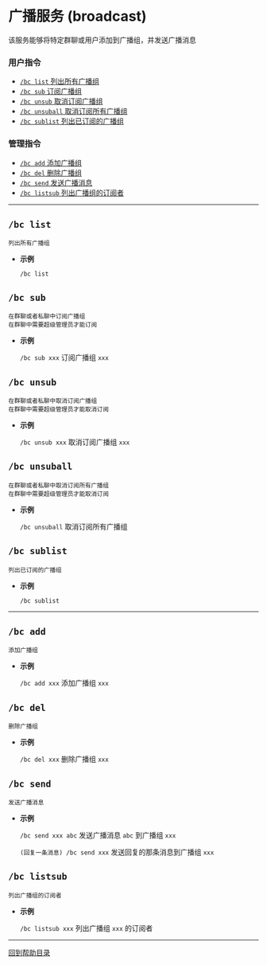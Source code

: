 # 广播服务 (broadcast)

该服务能够将特定群聊或用户添加到广播组，并发送广播消息

### 用户指令

- [`/bc list` 列出所有广播组](#bc-list)
- [`/bc sub` 订阅广播组](#bc-sub)
- [`/bc unsub` 取消订阅广播组](#bc-unsub)
- [`/bc unsuball` 取消订阅所有广播组](#bc-unsuball)
- [`/bc sublist` 列出已订阅的广播组](#bc-sublist)

###  管理指令

- [`/bc add` 添加广播组](#bc-add)
- [`/bc del` 删除广播组](#bc-del)
- [`/bc send` 发送广播消息](#bc-send)
- [`/bc listsub` 列出广播组的订阅者](#bc-listsub)

--- 

##  `/bc list`
```
列出所有广播组
```
- **示例**

    `/bc list`


## `/bc sub`
```
在群聊或者私聊中订阅广播组
在群聊中需要超级管理员才能订阅
```
- **示例**

    `/bc sub xxx` 订阅广播组 `xxx`


## `/bc unsub`
```
在群聊或者私聊中取消订阅广播组
在群聊中需要超级管理员才能取消订阅
```
- **示例**

    `/bc unsub xxx` 取消订阅广播组 `xxx`


## `/bc unsuball`
```
在群聊或者私聊中取消订阅所有广播组
在群聊中需要超级管理员才能取消订阅
```
- **示例**

    `/bc unsuball` 取消订阅所有广播组


## `/bc sublist`
```
列出已订阅的广播组
```
- **示例**

    `/bc sublist`

---

## `/bc add`
```
添加广播组
```
- **示例**

    `/bc add xxx` 添加广播组 `xxx`


## `/bc del`
```
删除广播组
```
- **示例**

    `/bc del xxx` 删除广播组 `xxx`


## `/bc send`
```
发送广播消息
```
- **示例**

    `/bc send xxx abc` 发送广播消息 `abc` 到广播组 `xxx`

    `(回复一条消息) /bc send xxx` 发送回复的那条消息到广播组 `xxx`


## `/bc listsub`
```
列出广播组的订阅者
```
- **示例**

    `/bc listsub xxx` 列出广播组 `xxx` 的订阅者


--- 

[回到帮助目录](./main.md)